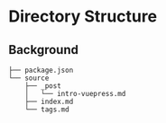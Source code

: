 # Directory Structure

## Background

```
├── package.json
└── source
    ├── _post
    │   └── intro-vuepress.md
    ├── index.md
    └── tags.md
```

